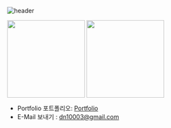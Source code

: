 ![header](https://capsule-render.vercel.app/api?type=waving&color=7F7FD5&text=%20Abel%20%20&height=200&fontSize=90&fontColor=ffffff)

<a href="https://github.com/kdn0325"><img align="center" style="height:180px" src="https://github-readme-stats.vercel.app/api?username='kdn0325'"/></a>
<a href="https://github.com/kdn0325"><img align="center" style="height:180px" src="https://github-readme-stats.vercel.app/api/top-langs/?username=kdn0325&layout=compact&hide_border=true&bg_color=30,91eae4,86A8E7&title_color=fff&text_color=fff" /></a> 


- Portfolio 포트폴리오: [Portfolio](https://portfolio-abel.netlify.app)
- E-Mail 보내기 : dn10003@gmail.com
